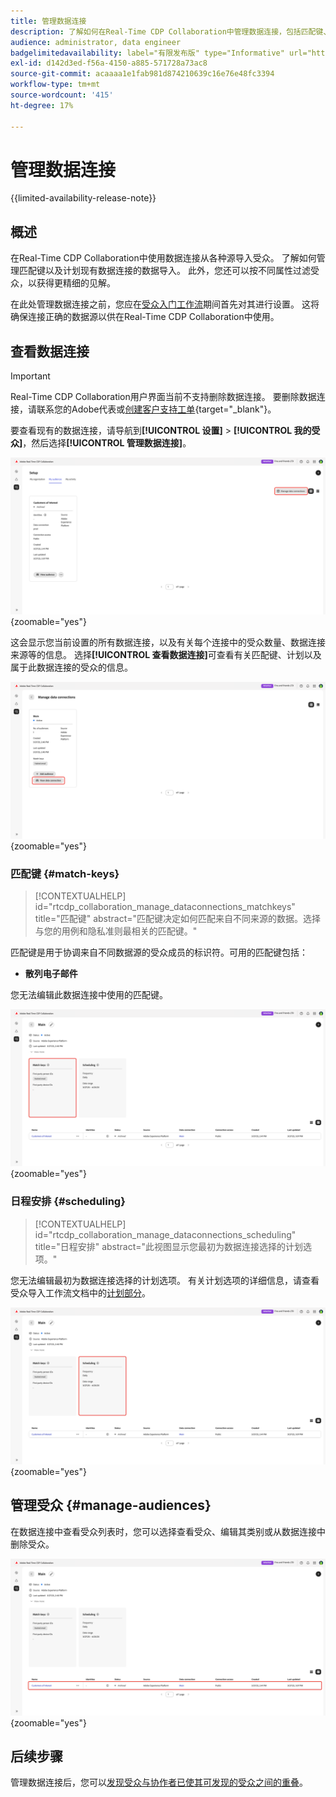 ```yaml
---
title: 管理数据连接
description: 了解如何在Real-Time CDP Collaboration中管理数据连接，包括匹配键、计划、用例和受众筛选
audience: administrator, data engineer
badgelimitedavailability: label="有限发布版" type="Informative" url="https://helpx.adobe.com/cn/legal/product-descriptions/real-time-customer-data-platform-collaboration.html newtab=true"
exl-id: d142d3ed-f56a-4150-a885-571728a73ac8
source-git-commit: acaaaa1e1fab981d874210639c16e76e48fc3394
workflow-type: tm+mt
source-wordcount: '415'
ht-degree: 17%

---
```


# 管理数据连接

{{limited-availability-release-note}}

## 概述

在Real-Time CDP Collaboration中使用数据连接从各种源导入受众。 了解如何管理匹配键以及计划现有数据连接的数据导入。 此外，您还可以按不同属性过滤受众，以获得更精细的见解。

在此处管理数据连接之前，您应在[受众入门工作流](./onboard-audiences.md)期间首先对其进行设置。 这将确保连接正确的数据源以供在Real-Time CDP Collaboration中使用。

## 查看数据连接

>[!IMPORTANT]
>
>Real-Time CDP Collaboration用户界面当前不支持删除数据连接。 要删除数据连接，请联系您的Adobe代表或[创建客户支持工单](https://experienceleague.adobe.com/home?lang=zh-Hans&amp;support-tab=open-ticket#support){target="_blank"}。

要查看现有的数据连接，请导航到&#x200B;**[!UICONTROL 设置]** > **[!UICONTROL 我的受众]**，然后选择&#x200B;**[!UICONTROL 管理数据连接]**。

![设置工作区，突出显示管理数据连接。](/help/assets/setup/manage-data-connection/manage-data-connection-highlighted.png){zoomable="yes"}

这会显示您当前设置的所有数据连接，以及有关每个连接中的受众数量、数据连接来源等的信息。 选择&#x200B;**[!UICONTROL 查看数据连接]**&#x200B;可查看有关匹配键、计划以及属于此数据连接的受众的信息。

![管理具有连接的数据连接工作区查看突出显示的数据连接。](/help/assets/setup/manage-data-connection/view-data-connection-highlighted.png){zoomable="yes"}

### 匹配键 {#match-keys}

>[!CONTEXTUALHELP]
>id="rtcdp_collaboration_manage_dataconnections_matchkeys"
>title="匹配键"
>abstract="匹配键决定如何匹配来自不同来源的数据。选择与您的用例和隐私准则最相关的匹配键。"

匹配键是用于协调来自不同数据源的受众成员的标识符。可用的匹配键包括：

- **散列电子邮件**

您无法编辑此数据连接中使用的匹配键。

![突出显示匹配键部分的数据连接工作区。](/help/assets/setup/manage-data-connection/view-data-connection-match-keys.png){zoomable="yes"}

### 日程安排 {#scheduling}

>[!CONTEXTUALHELP]
>id="rtcdp_collaboration_manage_dataconnections_scheduling"
>title="日程安排"
>abstract="此视图显示您最初为数据连接选择的计划选项。"

您无法编辑最初为数据连接选择的计划选项。 有关计划选项的详细信息，请查看受众导入工作流文档中的[计划部分](/help/guide/setup/onboard-audiences.md#schedule)。

![突出显示了“计划”部分的数据连接工作区。](/help/assets/setup/manage-data-connection/view-data-connection-scheduling.png){zoomable="yes"}

## 管理受众 {#manage-audiences}

在数据连接中查看受众列表时，您可以选择查看受众、编辑其类别或从数据连接中删除受众。

![突出显示受众的数据连接工作区。](/help/assets/setup/manage-data-connection/view-data-connection-manage-audiences.png){zoomable="yes"}

## 后续步骤

管理数据连接后，您可以[发现受众与协作者已使其可发现的受众之间的重叠](/help/guide/collaborate/discover.md)。
